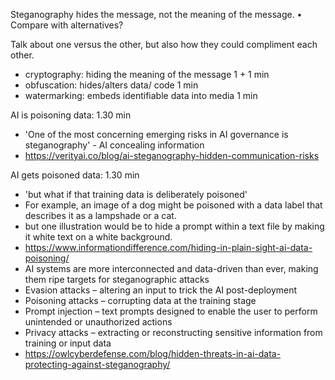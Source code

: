 Steganography hides the message, not the meaning of the message. 
• Compare with alternatives?

Talk about one versus the other, but also how they could compliment each other.

- cryptography: hiding the meaning of the message 1 + 1 min
- obfuscation: hides/alters data/ code 1 min
- watermarking: embeds identifiable data into media 1 min

AI is poisoning data: 1.30 min
- 'One of the most concerning emerging risks in AI governance is steganography' - AI concealing information 
- https://verityai.co/blog/ai-steganography-hidden-communication-risks

AI gets poisoned data: 1.30 min
- 'but what if that training data is deliberately poisoned'
- For example, an image of a dog might be poisoned with a data label that describes it as a lampshade or a cat.
- but one illustration would be to hide a prompt within a text file by making it white text on a white background.
- https://www.informationdifference.com/hiding-in-plain-sight-ai-data-poisoning/
- AI systems are more interconnected and data-driven than ever, making them ripe targets for steganographic attacks
- Evasion attacks – altering an input to trick the AI post-deployment
- Poisoning attacks – corrupting data at the training stage
- Prompt injection – text prompts designed to enable the user to perform unintended or unauthorized actions
- Privacy attacks – extracting or reconstructing sensitive information from training or input data
- https://owlcyberdefense.com/blog/hidden-threats-in-ai-data-protecting-against-steganography/